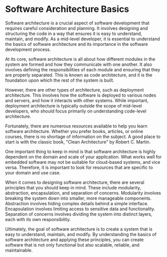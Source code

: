 # Software Architecture Basics

Software architecture is a crucial aspect of software development that requires careful consideration and planning. It involves designing and structuring the code in a way that ensures it is easy to understand, maintain, and modify. As a mid-level developer, it is essential to understand the basics of software architecture and its importance in the software development process.

At its core, software architecture is all about how different modules in the system are formed and how they communicate with one another. It also involves defining the responsibilities of each module and ensuring that they are properly separated. This is known as code architecture, and it is the foundation upon which the rest of the system is built.

However, there are other types of architecture, such as deployment architecture. This involves how the software is deployed to various nodes and servers, and how it interacts with other systems. While important, deployment architecture is typically outside the scope of mid-level developers, who should focus primarily on understanding code-level architecture.

Fortunately, there are numerous resources available to help you learn software architecture. Whether you prefer books, articles, or online courses, there is no shortage of information on the subject. A good place to start is with the classic book, "Clean Architecture" by Robert C. Martin.

One important thing to keep in mind is that software architecture is highly dependent on the domain and scale of your application. What works well for embedded software may not be suitable for cloud-based systems, and vice versa. Therefore, it is important to look for resources that are specific to your domain and use case.

When it comes to designing software architecture, there are several principles that you should keep in mind. These include modularity, abstraction, encapsulation, and separation of concerns. Modularity involves breaking the system down into smaller, more manageable components. Abstraction involves hiding complex details behind a simple interface. Encapsulation involves limiting access to sensitive data and functionality. Separation of concerns involves dividing the system into distinct layers, each with its own responsibility.

Ultimately, the goal of software architecture is to create a system that is easy to understand, maintain, and modify. By understanding the basics of software architecture and applying these principles, you can create software that is not only functional but also scalable, reliable, and maintainable.
